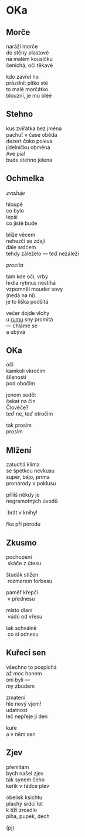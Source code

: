 OKa
===


Morče
-----
 
naráží morče  
do stěny plastové  
na malém kousíčku  
čenichá, oči těkavé  
  
kdo zavřel ho  
prázdnit pítko sté  
to malé morčátko  
blouzní, je mu bléé
 

Stehno
------

kus zvířátka bez jména  
pachuť v čase oběda  
dezert čoko poleva  
jídelníčku obměna  
Ave pia!  
bude stehno jelena


Ochmelka
--------

*zvažuje*

hloupé  
co bylo  
lepší  
co jistě bude

blíže věcem  
nehezčí se zdají  
dále srdcem  
tehdy záleželo — teď nezáleží

*procitá*

tam kde oči, vrby  
hrdla rytmus nestíhá  
vzpomněl mouder sovy  
(nedá na ni)  
je to liška podšitá

večer dojde vlohy  
u [rumu](http://youtu.be/D3bRWm3mxPc) sny promítá  
— chláme se  
a ubývá


OKa
---

oči  
kamkoli vkročim  
šílenosti  
pod obočim

jenom sedět  
čekat na čin  
Člověče?  
teď ne, teď otročim

tak prosim  
prosim


Mlžení
------

zatuchá klima  
se špetkou nevkusu  
super, bájo, príma  
pronárody v poklusu

příliš někdy je  
negramotných úvodů  

&nbsp;brát v knihy!

řka při porodu


Zkusmo
------

pochopení  
&nbsp;skáče z útesu

študák stižen   
&nbsp;rozmarem forbesu

paměť křepčí  
&nbsp;v přednesu

místo dlaní  
&nbsp;vúdú od vřesu

tak schválně  
&nbsp;co si odnesu 


Kuřecí sen
----------

všechno to pospíchá  
až moc honem  
oni byli —  
my zbudem

zmatení  
hle nový vjem!  
udatnost  
leč nepřeje jí den

kuře  
a v něm sen


Zjev
----

přemítám  
bych našel zjev  
tak synem čeho  
keřík v řádce plev

obelisk ksichtu  
plachý srdcí let  
k tíži zrcadlo  
piha, pupek, dech


(pj)

